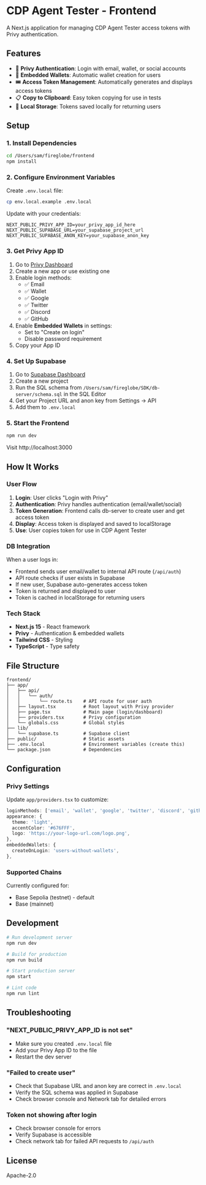 # CDP Agent Tester - Frontend

A Next.js application for managing CDP Agent Tester access tokens with Privy authentication.

## Features

- 🔐 **Privy Authentication**: Login with email, wallet, or social accounts
- 💼 **Embedded Wallets**: Automatic wallet creation for users
- 🎟️ **Access Token Management**: Automatically generates and displays access tokens
- 📋 **Copy to Clipboard**: Easy token copying for use in tests
- 💾 **Local Storage**: Tokens saved locally for returning users

## Setup

### 1. Install Dependencies

```bash
cd /Users/sam/fireglobe/frontend
npm install
```

### 2. Configure Environment Variables

Create `.env.local` file:

```bash
cp env.local.example .env.local
```

Update with your credentials:

```env
NEXT_PUBLIC_PRIVY_APP_ID=your_privy_app_id_here
NEXT_PUBLIC_SUPABASE_URL=your_supabase_project_url
NEXT_PUBLIC_SUPABASE_ANON_KEY=your_supabase_anon_key
```

### 3. Get Privy App ID

1. Go to [Privy Dashboard](https://dashboard.privy.io/)
2. Create a new app or use existing one
3. Enable login methods:
   - ✅ Email
   - ✅ Wallet
   - ✅ Google
   - ✅ Twitter
   - ✅ Discord  
   - ✅ GitHub
4. Enable **Embedded Wallets** in settings:
   - Set to "Create on login"
   - Disable password requirement
5. Copy your App ID

### 4. Set Up Supabase

1. Go to [Supabase Dashboard](https://supabase.com/dashboard)
2. Create a new project
3. Run the SQL schema from `/Users/sam/fireglobe/SDK/db-server/schema.sql` in the SQL Editor
4. Get your Project URL and anon key from Settings → API
5. Add them to `.env.local`

### 5. Start the Frontend

```bash
npm run dev
```

Visit http://localhost:3000

## How It Works

### User Flow

1. **Login**: User clicks "Login with Privy"
2. **Authentication**: Privy handles authentication (email/wallet/social)
3. **Token Generation**: Frontend calls db-server to create user and get access token
4. **Display**: Access token is displayed and saved to localStorage
5. **Use**: User copies token for use in CDP Agent Tester

### DB Integration

When a user logs in:
- Frontend sends user email/wallet to internal API route (`/api/auth`)
- API route checks if user exists in Supabase
- If new user, Supabase auto-generates access token
- Token is returned and displayed to user
- Token is cached in localStorage for returning users

### Tech Stack

- **Next.js 15** - React framework
- **Privy** - Authentication & embedded wallets
- **Tailwind CSS** - Styling
- **TypeScript** - Type safety

## File Structure

```
frontend/
├── app/
│   ├── api/
│   │   └── auth/
│   │       └── route.ts    # API route for user auth
│   ├── layout.tsx          # Root layout with Privy provider
│   ├── page.tsx            # Main page (login/dashboard)
│   ├── providers.tsx       # Privy configuration
│   └── globals.css         # Global styles
├── lib/
│   └── supabase.ts         # Supabase client
├── public/                 # Static assets
├── .env.local              # Environment variables (create this)
└── package.json            # Dependencies
```

## Configuration

### Privy Settings

Update `app/providers.tsx` to customize:

```typescript
loginMethods: ['email', 'wallet', 'google', 'twitter', 'discord', 'github'],
appearance: {
  theme: 'light',
  accentColor: '#676FFF',
  logo: 'https://your-logo-url.com/logo.png',
},
embeddedWallets: {
  createOnLogin: 'users-without-wallets',
},
```

### Supported Chains

Currently configured for:
- Base Sepolia (testnet) - default
- Base (mainnet)

## Development

```bash
# Run development server
npm run dev

# Build for production
npm run build

# Start production server
npm start

# Lint code
npm run lint
```

## Troubleshooting

### "NEXT_PUBLIC_PRIVY_APP_ID is not set"
- Make sure you created `.env.local` file
- Add your Privy App ID to the file
- Restart the dev server

### "Failed to create user"
- Check that Supabase URL and anon key are correct in `.env.local`
- Verify the SQL schema was applied in Supabase
- Check browser console and Network tab for detailed errors

### Token not showing after login
- Check browser console for errors
- Verify Supabase is accessible
- Check network tab for failed API requests to `/api/auth`

## License

Apache-2.0
